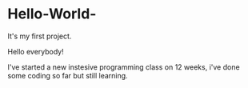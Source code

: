 # Hello-World-
It's my first project.

Hello everybody! 

I've started a new instesive programming class on 12 weeks, i've done some coding so far but still learning.

